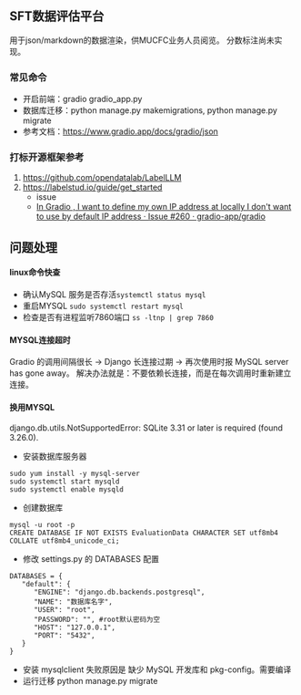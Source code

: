 ## SFT数据评估平台
用于json/markdown的数据渲染，供MUCFC业务人员阅览。
分数标注尚未实现。
### 常见命令
- 开启前端：gradio gradio_app.py
- 数据库迁移：python manage.py makemigrations, python manage.py migrate
- 参考文档：https://www.gradio.app/docs/gradio/json

### 打标开源框架参考
1. https://github.com/opendatalab/LabelLLM
2. https://labelstud.io/guide/get_started
   * issue
   * [In Gradio , I want to define my own IP address at locally I don&#39;t want to use by default IP address · Issue #260 · gradio-app/gradio](https://github.com/gradio-app/gradio/issues/260)
## 问题处理
#### linux命令快查
- 确认MySQL 服务是否存活`systemctl status mysql`
- 重启MYSQL `sudo systemctl restart mysql`
- 检查是否有进程监听7860端口 `ss -ltnp | grep 7860`
#### MYSQL连接超时
Gradio 的调用间隔很长 → Django 长连接过期 → 再次使用时报 MySQL server has gone away。
解决办法就是：不要依赖长连接，而是在每次调用时重新建立连接。
#### 换用MYSQL
django.db.utils.NotSupportedError: SQLite 3.31 or later is required (found 3.26.0).
- 安装数据库服务器
```
sudo yum install -y mysql-server
sudo systemctl start mysqld
sudo systemctl enable mysqld
```
- 创建数据库
```
mysql -u root -p
CREATE DATABASE IF NOT EXISTS EvaluationData CHARACTER SET utf8mb4 COLLATE utf8mb4_unicode_ci;
```
- 修改 settings.py 的 DATABASES 配置
```
DATABASES = {
   "default": {
      "ENGINE": "django.db.backends.postgresql",
      "NAME": "数据库名字",
      "USER": "root",
      "PASSWORD": "", #root默认密码为空
      "HOST": "127.0.0.1",
      "PORT": "5432",
   }
}
```
- 安装 mysqlclient 失败原因是 缺少 MySQL 开发库和 pkg-config。需要编译
- 运行迁移 python manage.py migrate
